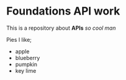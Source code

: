 # Foundations API work

This is a repository about **APIs**
*so cool man*

Pies I like; 

* apple
* blueberry
* pumpkin
* key lime
